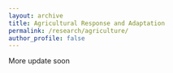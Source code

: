 ```yaml
---
layout: archive
title: Agricultural Response and Adaptation
permalink: /research/agriculture/
author_profile: false
---
```


More update soon
